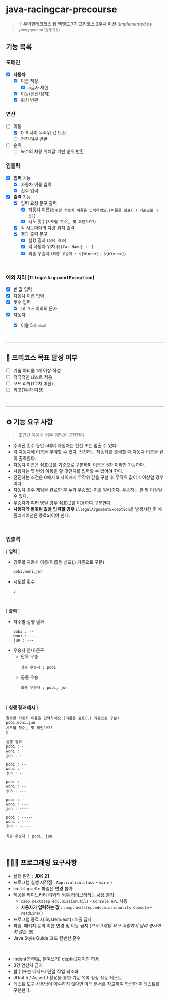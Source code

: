 # java-racingcar-precourse
> ⁜ **우아한테크코스 웹 백엔드 7기 프리코스 2주차 미션** (_Implemented by_ `yummygyudon(정동규)`)

##  기능 목록
### 도메인
- [x] **자동차** 
    - [x] 이름 저장
      - [x] 5글자 제한
    - [x] 이동(전진/정지)
    - [x] 위치 반환

### 연산
- [ ] 이동
  - [x] 0-9 사이 무작위 값 반환
  - [ ] 전진 여부 반환
- [ ] 순위
  - [ ] 복수의 차량 위치값 기반 순위 반환

### 입출력
- [x] **입력** 기능
  - [x] 자동차 이름 입력
  - [x] 횟수 입력
- [x] **출력** 기능
    - [x] 입력 요청 문구 출력 
      - [x] 자동차 이름(`경주할 자동차 이름을 입력하세요.(이름은 쉼표(,) 기준으로 구분)`)
      - [x] 시도 횟수(`시도할 횟수는 몇 회인가요?`)
    - [x] 각 시도마다의 차량 위치 출력
    - [x] 결과 출력 문구
      - [x] 실행 결과 (`실행 결과`)
      - [x] 각 자동차 위치 (`${Car Name} : -`)
      - [x] 최종 우승자 (`최종 우승자 : ${Winner}, ${Winner}`)

<br/>

### 예외 처리 (`IllegalArgumentException`)
- [x] 빈 값 입력
- [x] 자동차 이름 입력
- [x] 횟수 입력
  - [x] `[0-9]+` 이외의 문자
- [x] 자동차
  - [x] 이름 5자 초과


<br/>

---
## 🚀 프리코스 목표 달성 여부
- [ ] 기술 아티클 1개 이상 작성
- [ ] 적극적인 테스트 적용
- [ ] 코드 리뷰(1주차 미션)
- [ ] 회고(1주차 미션)

<br/>

---

## ⚙️  기능 요구 사항
> 초간단 자동차 경주 게임을 구현한다.
- 주어진 횟수 동안 n대의 자동차는 전진 또는 멈출 수 있다.
- 각 자동차에 이름을 부여할 수 있다. 전진하는 자동차를 출력할 때 자동차 이름을 같이 출력한다.
- 자동차 이름은 쉼표(,)를 기준으로 구분하며 이름은 5자 이하만 가능하다.
- 사용자는 몇 번의 이동을 할 것인지를 입력할 수 있어야 한다.
- 전진하는 조건은 0에서 9 사이에서 무작위 값을 구한 후 무작위 값이 4 이상일 경우이다.
- 자동차 경주 게임을 완료한 후 누가 우승했는지를 알려준다. 우승자는 한 명 이상일 수 있다.
- 우승자가 여러 명일 경우 쉼표(,)를 이용하여 구분한다.
- **사용자가 잘못된 값을 입력할 경우** `IllegalArgumentException`을 발생시킨 후 애플리케이션은 종료되어야 한다.

<br/>

### 입출력

[ **입력** ]

-  경주할 자동차 이름(이름은 쉼표(,) 기준으로 구분)
    ```text
    pobi,woni,jun
    ```
- 시도할 횟수
  ```text
  5
  ```

<br/>

[ **출력** ]

- 차수별 실행 결과
    ```
    pobi : --
    woni : ----
    jun : ---
    ```
- 우승자 안내 문구
  - 단독 우승
    ```
    최종 우승자 : pobi
    ```
  - 공동 우승
    ```
    최종 우승자 : pobi, jun
    ```

<br/>

[ **실행 결과 예시** ]
```
경주할 자동차 이름을 입력하세요.(이름은 쉼표(,) 기준으로 구분)
pobi,woni,jun
시도할 횟수는 몇 회인가요?
5

실행 결과
pobi : -
woni : 
jun : -

pobi : --
woni : -
jun : --

pobi : ---
woni : --
jun : ---

pobi : ----
woni : ---
jun : ----

pobi : -----
woni : ----
jun : -----

최종 우승자 : pobi, jun
```

<br/>

## 🧑🏻‍💻 프로그래밍 요구사항
- 실행 환경 : **JDK 21**
- 프로그램 실행 시작점 : `Application.class` - `main()`
- `build.gradle` 파일은 변경 불가
- 제공된 라이브러리 이외의 <u>외부 라이브러리는 사용 불가</u>
  - `camp.nextstep.edu.missionutils` - `Console API` 사용
  - **사용자가 입력하는 값** : `camp.nextstep.edu.missionutils.Console` - `readLine()`
- 프로그램 종료 시 System.exit() 호출 금지
- 파일, 패키지 등의 이름 변경 및 이동 금지 (_프로그래밍 요구 사항에서 달리 명시하지 않는 한_)
- Java Style Guide 코드 컨벤션 준수

<br/>

- indent(인덴트, 들여쓰기) depth 2까지만 허용
- 3항 연산자 금지
- 함수(또는 메서드) 단일 작업 최소화
- JUnit 5 / AssertJ 활용을 통한 기능 목록 정상 작동 테스트
- 테스트 도구 사용법이 익숙하지 않다면 아래 문서를 참고하여 학습한 후 테스트를 구현한다.

<br/>


